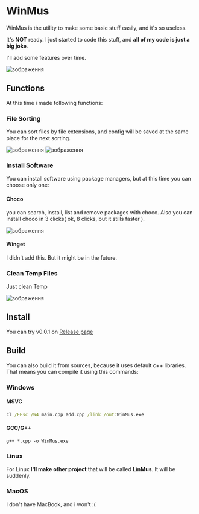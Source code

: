 # WinMus
WinMus is the utility to make some basic stuff easily, and it's so useless.

It's **NOT** ready. I just started to code this stuff, and **all of my code is just a big joke**.

I'll add some features over time.

![зображення](https://github.com/user-attachments/assets/792db815-985e-4bc8-a11e-e5cb13e07cab)

## Functions
At this time i made following functions:
### File Sorting
You can sort files by file extensions, and config will be saved at the same place for the next sorting.

![зображення](https://github.com/user-attachments/assets/00f061de-d0fd-4e68-b698-9cb00460c32f) ![зображення](https://github.com/user-attachments/assets/81cdb3b8-87ef-46e4-a763-2ddf661119df)

### Install Software
You can install software using package managers, but at this time you can choose only one:
#### Choco
you can search, install, list and remove packages with choco.
Also you can install choco in 3 clicks( ok, 8 clicks, but it stills faster ).

![зображення](https://github.com/user-attachments/assets/3a299114-7430-4b03-b550-a22319232ceb)
#### Winget
I didn't add this. But it might be in the future.

### Clean Temp Files
Just clean Temp

![зображення](https://github.com/user-attachments/assets/f5649515-b0e4-496a-8b35-6b7e9327307f)

## Install
You can try v0.0.1 on [Release page](https://github.com/musdev13/WinMus/releases)


## Build
You can also build it from sources, because it uses default c++ libraries.
That means you can compile it using this commands:
### Windows
#### MSVC
```cmd
cl /EHsc /W4 main.cpp add.cpp /link /out:WinMus.exe
```
#### GCC/G++
```shell
g++ *.cpp -o WinMus.exe
```
### Linux
For Linux **I'll make other project** that will be called **LinMus**. It will be suddenly.
### MacOS
I don't have MacBook, and i won't :(
